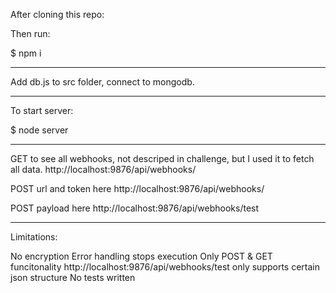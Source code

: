After cloning this repo:

Then run:

$ npm i

__________

Add db.js to src folder, connect to mongodb.

__________

To start server:

$ node server

__________

GET to see all webhooks, not descriped in challenge, but I used it to fetch all data.
http://localhost:9876/api/webhooks/

POST url and token here
http://localhost:9876/api/webhooks/

POST payload here
http://localhost:9876/api/webhooks/test

__________

Limitations:

No encryption
Error handling stops execution
Only POST & GET funcitonality
http://localhost:9876/api/webhooks/test only supports certain json structure
No tests written